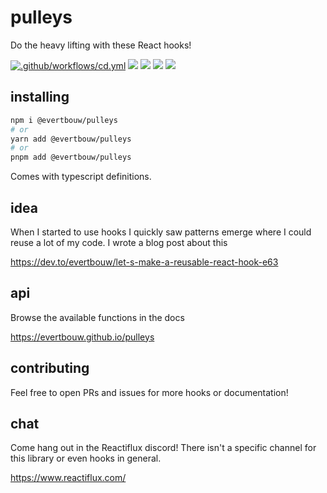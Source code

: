 # pulleys

Do the heavy lifting with these React hooks!

[![.github/workflows/cd.yml](https://github.com/evertbouw/pulleys/actions/workflows/cd.yml/badge.svg)](https://github.com/evertbouw/pulleys/actions/workflows/cd.yml)
[![](https://img.shields.io/github/issues/evertbouw/pulleys)](https://github.com/evertbouw/pulleys/issues)
![](https://img.shields.io/badge/coverage-100%25-brightgreen)
[![](https://img.shields.io/npm/dm/@evertbouw/pulleys)](https://www.npmjs.com/package/@evertbouw/pulleys)
[![](https://img.shields.io/github/sponsors/evertbouw)](https://github.com/sponsors/evertbouw/)

## installing

```sh
npm i @evertbouw/pulleys
# or
yarn add @evertbouw/pulleys
# or
pnpm add @evertbouw/pulleys
```

Comes with typescript definitions.

## idea

When I started to use hooks I quickly saw patterns emerge where I could reuse a lot of my code. I wrote a blog post about this

https://dev.to/evertbouw/let-s-make-a-reusable-react-hook-e63

## api

Browse the available functions in the docs

https://evertbouw.github.io/pulleys

## contributing

Feel free to open PRs and issues for more hooks or documentation!

## chat

Come hang out in the Reactiflux discord! There isn't a specific channel for this library or even hooks in general.

https://www.reactiflux.com/
